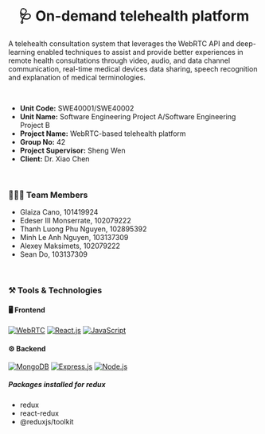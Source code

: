 <h1 align="center">🩺 On-demand telehealth platform </h1>

<p>A telehealth consultation system that leverages the WebRTC API and deep-learning enabled techniques to assist and provide better experiences in remote health consultations through video, audio, and data channel communication, real-time medical devices data sharing, speech recognition and explanation of medical terminologies.</p>
<br/>

- <b>Unit Code:</b> SWE40001/SWE40002
- <b>Unit Name:</b> Software Engineering Project A/Software Engineering Project B
- <b>Project Name:</b> WebRTC-based telehealth platform
- <b>Group No:</b> 42
- <b>Project Supervisor:</b> Sheng Wen
- <b>Client:</b> Dr. Xiao Chen
<br/>

<h3 align="left">👩🏻‍💻 Team Members</h3>

- Glaiza Cano, 101419924
- Edeser III Monserrate, 102079222
- Thanh Luong Phu Nguyen, 102895392
- Minh Le Anh Nguyen, 103137309
- Alexey Maksimets, 102079222
- Sean Do, 103137309
<br/>

<h3 align="left">⚒️ Tools & Technologies</h3>
<h4 align="left">🖥️ Frontend</h4>

[![WebRTC](https://img.shields.io/badge/-WebRTC-BF0000?logo=webrtc&logoColor=white&style=for-the-badge)](#)
[![React.js](https://img.shields.io/badge/-React.js-61DAFB?logo=react&logoColor=black&style=for-the-badge)](#)
[![JavaScript](https://img.shields.io/badge/-JavaScript-F7DF1E?logo=javascript&logoColor=black&style=for-the-badge)](#)


<h4 align="left">⚙️ Backend</h4>

[![MongoDB](https://img.shields.io/badge/-MongoDB-47A248?logo=mongodb&logoColor=white&style=for-the-badge)](#)
[![Express.js](https://img.shields.io/badge/-Express.js-000000?logo=express&logoColor=white&style=for-the-badge)](#)
[![Node.js](https://img.shields.io/badge/-Node.js-339933?logo=node.js&logoColor=white&style=for-the-badge)](#)


<h5>Packages installed for redux</h5>

- redux
- react-redux
- @reduxjs/toolkit